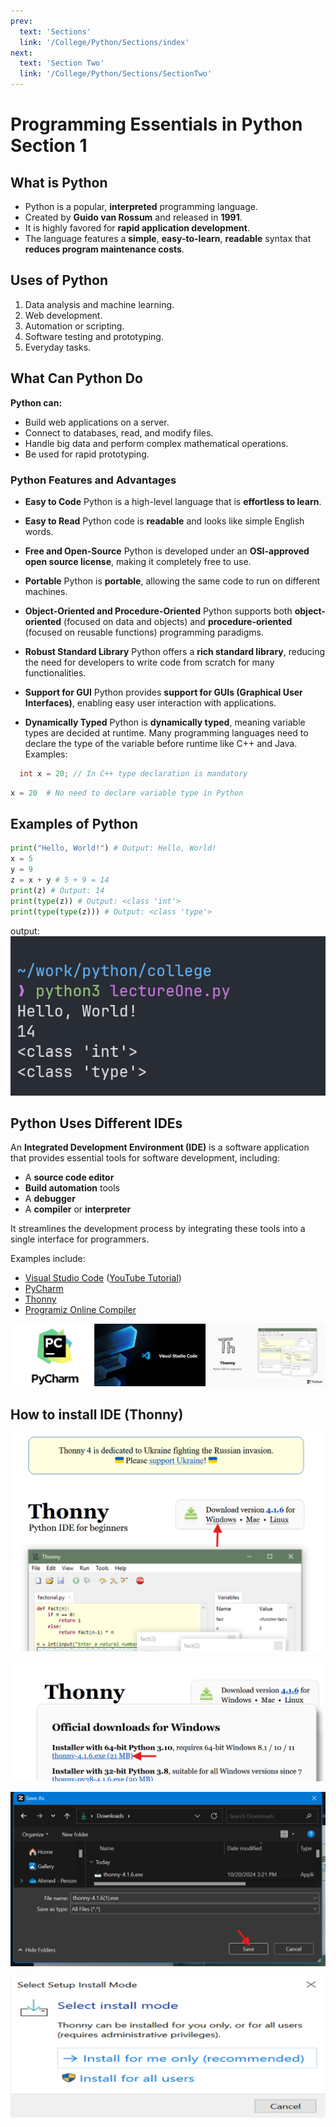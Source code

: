 ```yaml
---
prev:
  text: 'Sections'
  link: '/College/Python/Sections/index'
next:
  text: 'Section Two'
  link: '/College/Python/Sections/SectionTwo'
---
```


# Programming Essentials in Python Section 1

## What is Python

- Python is a popular, **interpreted** programming language.
- Created by **Guido van Rossum** and released in **1991**.
- It is highly favored for **rapid application development**.
- The language features a **simple**, **easy-to-learn**, **readable** syntax that **reduces program maintenance costs**.

## Uses of Python

1. Data analysis and machine learning.
2. Web development.
3. Automation or scripting.
4. Software testing and prototyping.
5. Everyday tasks.

## What Can Python Do

**Python can:**

- Build web applications on a server.
- Connect to databases, read, and modify files.
- Handle big data and perform complex mathematical operations.
- Be used for rapid prototyping.

### Python Features and Advantages

- **Easy to Code**
  Python is a high-level language that is **effortless to learn**.

- **Easy to Read**
  Python code is **readable** and looks like simple English words.

- **Free and Open-Source**
  Python is developed under an **OSI-approved open source license**, making it completely free to use.

- **Portable**
  Python is **portable**, allowing the same code to run on different machines.

- **Object-Oriented and Procedure-Oriented**
  Python supports both **object-oriented** (focused on data and objects) and **procedure-oriented** (focused on reusable functions) programming paradigms.

- **Robust Standard Library**
  Python offers a **rich standard library**, reducing the need for developers to write code from scratch for many functionalities.

- **Support for GUI**
  Python provides **support for GUIs (Graphical User Interfaces)**, enabling easy user interaction with applications.

- **Dynamically Typed**
  Python is **dynamically typed**, meaning variable types are decided at runtime.
  Many programming languages need to declare the type of the variable before runtime like C++ and Java.
  Examples:

```C++
  int x = 20; // In C++ type declaration is mandatory
```

```Python
x = 20  # No need to declare variable type in Python
```

## Examples of Python

```Python
print("Hello, World!") # Output: Hello, World!
x = 5
y = 9
z = x + y # 5 + 9 = 14
print(z) # Output: 14
print(type(z)) # Output: <class 'int'>
print(type(type(z))) # Output: <class 'type'>
```

output:
![](../imgs/code1.png)

## Python Uses Different IDEs

An **Integrated Development Environment (IDE)** is a software application that provides essential tools for software development, including:

- A **source code editor**
- **Build automation** tools
- A **debugger**
- A **compiler** or **interpreter**

It streamlines the development process by integrating these tools into a single interface for programmers.

Examples include:

- [Visual Studio Code](https://code.visualstudio.com/download) ([YouTube Tutorial](https://www.youtube.com/watch?v=kE_PFvBkgGA))
- [PyCharm](https://www.jetbrains.com/pycharm/download/)
- [Thonny](https://thonny.org/)
- [Programiz Online Compiler](https://www.programiz.com/python-programming/online-compiler/)

![](../imgs/editors.jpg)

## How to install IDE (Thonny)

![](../imgs/ThonnyStepOne.png)

![](../imgs/ThonnyStepTwo.png)

![](../imgs/ThonnyStepThree.png)

![](../imgs/ThonnyStepFour.png)
